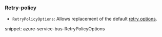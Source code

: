 ### Retry-policy

* `RetryPolicyOptions`: Allows replacement of the default [retry options](https://learn.microsoft.com/en-us/dotnet/api/azure.messaging.servicebus.servicebusretryoptions?view=azure-dotnet).

snippet: azure-service-bus-RetryPolicyOptions